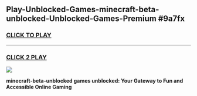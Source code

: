 
## Play-Unblocked-Games-minecraft-beta-unblocked-Unblocked-Games-Premium #9a7fx
<h3>
<a href="https://premium.freeplayer.one?title=minecraft-beta-unblocked&ref=12M">CLICK TO PLAY</a></h3>
<hr>

<h3>
<a href="https://premium.freeplayer.one?title=minecraft-beta-unblocked&ref=12M">CLICK 2 PLAY</a>
  
</h3>

<a href="https://premium.freeplayer.one?title=minecraft-beta-unblocked&ref=12M"><img src="https://clearcache.store/games.png"></a>


**minecraft-beta-unblocked games unblocked: Your Gateway to Fun and Accessible Online Gaming**
